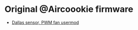 # Original @Aircoookie firmware

- [Dallas sensor, PWM fan usermod](https://github.com/srg74/WLED-ESP32-universal-controller/blob/main/Firmware/%40Aircoookie/bins/esp32_WLED_dev_board_1.bin)
